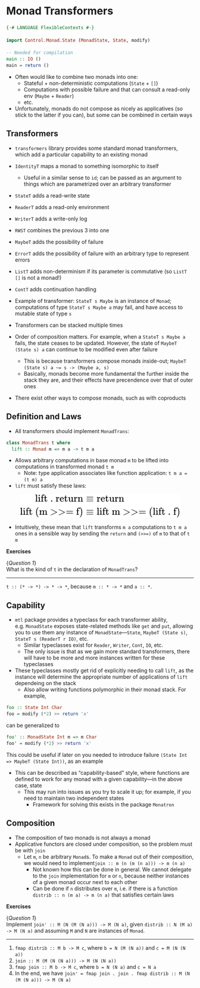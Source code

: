 # Monad Transformers

``` haskell
{-# LANGUAGE FlexibleContexts #-}

import Control.Monad.State (MonadState, State, modify)

-- Needed for compilation
main :: IO ()
main = return ()
```

-   Often would like to combine two monads into one:
    -   Stateful + non-deterministic computations (`State` + `[]`)
    -   Computations with possible failure and that can consult a
        read-only env (`Maybe` + `Reader`)
    -   etc.
-   Unfortunately, monads do not compose as nicely as applicatives (so
    stick to the latter if you can), but some can be combined in certain
    ways

## Transformers

-   `transformers` library provides some standard monad transformers,
    which add a particular capability to an existing monad

-   `IdentityT` maps a monad to something isomorphic to itself

    -   Useful in a similar sense to `id`; can be passed as an argument
        to things which are parametrized over an arbitrary transformer

-   `StateT` adds a read-write state

-   `ReaderT` adds a read-only environment

-   `WriterT` adds a write-only log

-   `RWST` combines the previous 3 into one

-   `MaybeT` adds the possibility of failure

-   `ErrorT` adds the possibility of failure with an arbitrary type to
    represent errors

-   `ListT` adds non-determinism if its parameter is commutative (so
    `ListT []` is not a monad!)

-   `ContT` adds continuation handling

-   Example of transformer: `StateT s Maybe` is an instance of `Monad`;
    computations of type `StateT s Maybe a` may fail, and have access to
    mutable state of type `s`

-   Transformers can be stacked multiple times

-   Order of composition matters. For example, when a `StateT s Maybe a`
    fails, the state ceases to be updated. However, the state of
    `MaybeT (State s) a` can continue to be modified even after failure

    -   This is because transformers compose monads inside-out;
        `MaybeT (State s) a ~= s -> (Maybe a, s)`
    -   Basically, monads become more fundamental the further inside the
        stack they are, and their effects have precendence over that of
        outer ones

-   There exist other ways to compose monads, such as with coproducts

## Definition and Laws

-   All transformers should implement `MonadTrans`:

``` haskell
class MonadTrans t where
  lift :: Monad m => m a -> t m a
```

-   Allows arbitrary computations in base monad `m` to be lifted into
    computations in transformed monad `t m`
    -   Note: type application associates like function application:
        `t m a = (t m) a`
-   `lift` must satisfy these laws:

<!-- $$
\begin{aligned}
\text{lift . return}
&\equiv \text{return}\\
\text{lift (m >>= f)}
&\equiv \text{lift m >>= (lift . f)}
\end{aligned}
$$ -->

<div align="center">

<img style="background: white;" src="../svg/DL0W20q3os.svg">

</div>

-   Intuitively, these mean that `lift` transforms `m a` computations to
    `t m a` ones in a sensible way by sending the `return` and `(>>=)`
    of `m` to that of `t m`

**Exercises**

{*Question 1*}  
What is the kind of `t` in the declaration of `MonadTrans`?

------------------------------------------------------------------------

`t :: (* -> *) -> * -> *`, because `m :: * -> *` and `a :: *`.

## Capability

-   `mtl` package provides a typeclass for each transformer ability,
    e.g. `MonadState` exposes state-related methods like `get` and
    `put`, allowing you to use them any instance of
    `MonadState`—`State`, `MaybeT (State s)`, `StateT s (ReaderT r IO)`,
    etc.
    -   Similar typeclasses exist for `Reader`, `Writer`, `Cont`, `IO`,
        etc.
    -   The only issue is that as we gain more standard transformers,
        there will have to be more and more instances written for these
        typeclasses
-   These typeclasses mostly get rid of explicitly needing to call
    `lift`, as the instance will determine the appropriate number of
    applications of `lift` dependeing on the stack
    -   Also allow writing functions polymorphic in their monad stack.
        For example,

``` haskell
foo :: State Int Char
foo = modify (*2) >> return 'x'
```

can be generalized to

``` haskell
foo' :: MonadState Int m => m Char
foo' = modify (*2) >> return 'x'
```

This could be useful if later on you needed to introduce failure
`(State Int => MaybeT (State Int))`, as an example

-   This can be described as “capability-based” style, where functions
    are defined to work for any monad with a given capability—in the
    above case, state
    -   This may run into issues as you try to scale it up; for example,
        if you need to maintain two independent states
        -   Framework for solving this exists in the package `Monatron`

## Composition

-   The composition of two monads is not always a monad
-   Applicative functors are closed under composition, so the problem
    must be with `join`
    -   Let `m`, `n` be arbitrary `Monad`s. To make a `Monad` out of
        their composition, we would need to
        implement`join :: m (n (m (n a))) -> m (n a)`
        -   Not known how this can be done in general. We cannot
            delegate to the `join` implementation for `m` or `n`,
            because neither instances of a given monad occur next to
            each other
        -   Can be done if `n` distributes over `m`, i.e. if there is a
            function `distrib :: n (m a) -> m (n a)` that satisfies
            certain laws

**Exercises**

{*Question 1*}  
Implement `join' :: M (N (M (N a))) -> M (N a)`, given
`distrib :: N (M a) -> M (N a)` and assuming `M` and `N` are instances
of `Monad`.

------------------------------------------------------------------------

1.  `fmap distrib :: M b -> M c`, where `b = N (M (N a))` and
    `c = M (N (N a))`
2.  `join :: M (M (N (N a))) -> M (N (N a))`
3.  `fmap join :: M b -> M c`, where `b = N (N a)` and `c = N a`
4.  In the end, we have
    `join' = fmap join . join . fmap distrib :: M (N (M (N a))) -> M (N a)`
